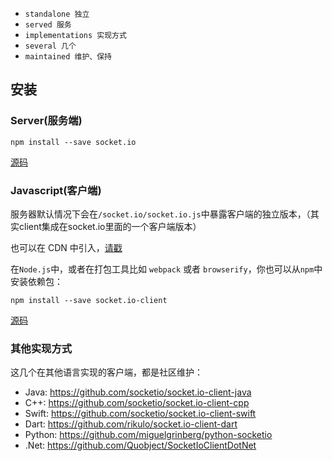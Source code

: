- `standalone 独立`
- `served 服务`
- `implementations 实现方式`
- `several 几个`
- `maintained 维护、保持`

## 安装

### Server(服务端)

```shell
npm install --save socket.io 
```

[源码](https://github.com/socketio/socket.io)

### Javascript(客户端)

服务器默认情况下会在`/socket.io/socket.io.js`中暴露客户端的独立版本，（其实client集成在socket.io里面的一个客户端版本）

也可以在 CDN 中引入，[请戳](https://cdnjs.com/libraries/socket.io)

在`Node.js`中，或者在打包工具比如 `webpack` 或者 `browserify`，你也可以从`npm`中安装依赖包：

```shell
npm install --save socket.io-client
```

[源码](https://github.com/socketio/socket.io-client)

### 其他实现方式

这几个在其他语言实现的客户端，都是社区维护：

- Java: https://github.com/socketio/socket.io-client-java
- C++: https://github.com/socketio/socket.io-client-cpp
- Swift: https://github.com/socketio/socket.io-client-swift
- Dart: https://github.com/rikulo/socket.io-client-dart
- Python: https://github.com/miguelgrinberg/python-socketio
- .Net: https://github.com/Quobject/SocketIoClientDotNet


